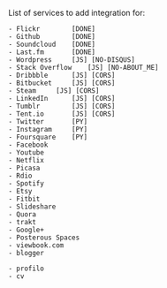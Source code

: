 List of services to add integration for:

    - Flickr		[DONE]
    - Github		[DONE]
    - Soundcloud	[DONE]
    - Last.fm		[DONE]
    - Wordpress 	[JS] [NO-DISQUS]
    - Stack Overflow	[JS] [NO-ABOUT_ME]
    - Dribbble		[JS] [CORS]
    - Bitbucket		[JS] [CORS]
    - Steam		[JS] [CORS]
    - LinkedIn		[JS] [CORS]
    - Tumblr		[JS] [CORS]
    - Tent.io		[JS] [CORS]
    - Twitter		[PY]
    - Instagram		[PY]
    - Foursquare	[PY]
    - Facebook
    - Youtube
    - Netflix
    - Picasa
    - Rdio
    - Spotify
    - Etsy
    - Fitbit
    - Slideshare
    - Quora
    - trakt
    - Google+
    - Posterous Spaces
    - viewbook.com
    - blogger

    - profilo
    - cv
